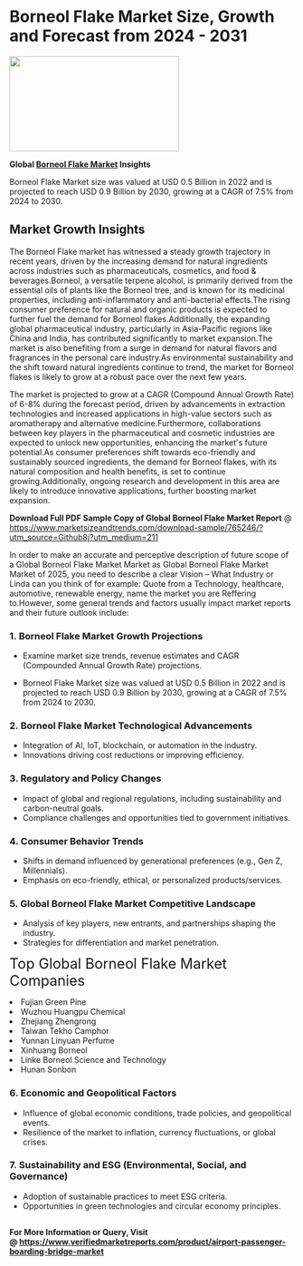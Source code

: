 <H1>Borneol Flake Market Size, Growth and Forecast from 2024 - 2031</H1><img class="aligncenter size-medium wp-image-584254" src="https://thirdeyenews.in/wp-content/uploads/2024/09/Global-Market-Research-300x168.jpeg" alt="" width="300" height="168" /><p><strong>Global&nbsp;<a href="https://www.marketsizeandtrends.com/download-sample/765246/?utm_source=Github8j?utm_medium=211">Borneol Flake Market</a> Insights</strong></p><p>Borneol Flake Market size was valued at USD 0.5 Billion in 2022 and is projected to reach USD 0.9 Billion by 2030, growing at a CAGR of 7.5% from 2024 to 2030.</p><p><h2>Market Growth Insights</h2> <p>The Borneol Flake market has witnessed a steady growth trajectory in recent years, driven by the increasing demand for natural ingredients across industries such as pharmaceuticals, cosmetics, and food & beverages.Borneol, a versatile terpene alcohol, is primarily derived from the essential oils of plants like the Borneol tree, and is known for its medicinal properties, including anti-inflammatory and anti-bacterial effects.The rising consumer preference for natural and organic products is expected to further fuel the demand for Borneol flakes.Additionally, the expanding global pharmaceutical industry, particularly in Asia-Pacific regions like China and India, has contributed significantly to market expansion.The market is also benefiting from a surge in demand for natural flavors and fragrances in the personal care industry.As environmental sustainability and the shift toward natural ingredients continue to trend, the market for Borneol flakes is likely to grow at a robust pace over the next few years.</p> <p>The market is projected to grow at a CAGR (Compound Annual Growth Rate) of 6-8% during the forecast period, driven by advancements in extraction technologies and increased applications in high-value sectors such as aromatherapy and alternative medicine.Furthermore, collaborations between key players in the pharmaceutical and cosmetic industries are expected to unlock new opportunities, enhancing the market's future potential.As consumer preferences shift towards eco-friendly and sustainably sourced ingredients, the demand for Borneol flakes, with its natural composition and health benefits, is set to continue growing.Additionally, ongoing research and development in this area are likely to introduce innovative applications, further boosting market expansion.</p> <p><span class=""><strong>Download Full PDF Sample Copy of Global Borneol Flake Market Report</strong> @ <a href="https://www.marketsizeandtrends.com/download-sample/765246/?utm_source=Github8j?utm_medium=211" target="_blank">https://www.marketsizeandtrends.com/download-sample/765246/?utm_source=Github8j?utm_medium=211</a></span></p><p>In order to make an accurate and perceptive description of future scope of a Global&nbsp;Borneol Flake Market Market as Global&nbsp;Borneol Flake Market Market of 2025, you need to describe a clear Vision &ndash; What Industry or Linda can you think of for example: Quote from a Technology, healthcare, automotive, renewable energy, name the market you are Reffering to.However, some general trends and factors usually impact market reports and their future outlook include:</p><h3>1.&nbsp;<strong>Borneol Flake Market Growth Projections</strong></h3><ul><li>Examine market size trends, revenue estimates and CAGR (Compounded Annual Growth Rate) projections.</li><li><p>Borneol Flake Market size was valued at USD 0.5 Billion in 2022 and is projected to reach USD 0.9 Billion by 2030, growing at a CAGR of 7.5% from 2024 to 2030.</p></li></ul><h3>2.&nbsp;<strong>Borneol Flake Market Technological Advancements</strong></h3><ul><li>Integration of AI, IoT, blockchain, or automation in the industry.</li><li>Innovations driving cost reductions or improving efficiency.</li></ul><h3>3.&nbsp;<strong>Regulatory and Policy Changes</strong></h3><ul><li>Impact of global and regional regulations, including sustainability and carbon-neutral goals.</li><li>Compliance challenges and opportunities tied to government initiatives.</li></ul><h3>4.&nbsp;<strong>Consumer Behavior Trends</strong></h3><ul><li>Shifts in demand influenced by generational preferences (e.g., Gen Z, Millennials).</li><li>Emphasis on eco-friendly, ethical, or personalized products/services.</li></ul><h3>5.&nbsp;<strong>Global Borneol Flake Market Competitive Landscape</strong></h3><ul><li>Analysis of key players, new entrants, and partnerships shaping the industry.</li><li>Strategies for differentiation and market penetration.</li></ul><p data-pm-slice="1 1 []"><span style="color: inherit; font-family: inherit; font-size: 25px;">Top Global Borneol Flake Market Companies</span></p><div class="" data-test-id=""><p><li>Fujian Green Pine</li><li> Wuzhou Huangpu Chemical</li><li> Zhejiang Zhengrong</li><li> Taiwan Tekho Camphor</li><li> Yunnan Linyuan Perfume</li><li> Xinhuang Borneol</li><li> Linke Borneol Science and Technology</li><li> Hunan Sonbon</li></p></div><h3>6.&nbsp;<strong>Economic and Geopolitical Factors</strong></h3><ul><li>Influence of global economic conditions, trade policies, and geopolitical events.</li><li>Resilience of the market to inflation, currency fluctuations, or global crises.</li></ul><h3>7.&nbsp;<strong>Sustainability and ESG (Environmental, Social, and Governance)</strong></h3><ul><li>Adoption of sustainable practices to meet ESG criteria.</li><li>Opportunities in green technologies and circular economy principles.</li></ul><h2><strong style="font-size: 14px;">For More Information or Query, Visit @&nbsp;</strong><a style="background-color: #ffffff; font-size: 14px;" href="https://www.marketsizeandtrends.com/report/borneol-flake-market/" target="_blank">https://www.verifiedmarketreports.com/product/airport-passenger-boarding-bridge-market</a></h2>